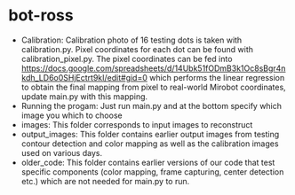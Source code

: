 # bot-ross
* Calibration: Calibration photo of 16 testing dots is taken with calibration.py. Pixel coordinates for each dot can be found with calibration_pixel.py. The pixel coordinates can be fed into https://docs.google.com/spreadsheets/d/14Ubk51fODmB3k1Oc8sBgr4nkdh_LD6o0SHjEctrt9kI/edit#gid=0 which performs the linear regression to obtain the final mapping from pixel to real-world Mirobot coordinates, update main.py with this mapping. 
* Running the progam: Just run main.py and at the bottom specify which image you which to choose
* images: This folder corresponds to input images to reconstruct
* output_images: This folder contains earlier output images from testing contour detection and color mapping as well as the calibration images used on various days. 
* older_code: This folder contains earlier versions of our code that test specific components (color mapping, frame capturing, center detection etc.) which are not needed for main.py to run. 
